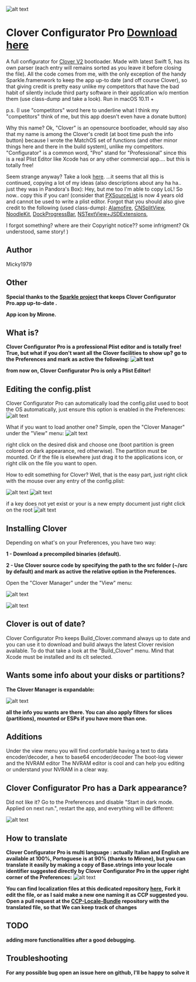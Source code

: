 ![alt text](https://raw.githubusercontent.com/Micky1979/Clover-Configurator-Pro/master/pict/CCP.png)


# Clover Configurator Pro [Download here](https://github.com/Micky1979/Clover-Configurator-Pro/blob/master/Updates/CCP_v2.0.1.zip?raw=true)

A full configurator for [Clover V2](https://sourceforge.net/p/cloverefiboot/code/HEAD/tree) bootloader.
Made with latest Swift 5, has its own parser (each entry will remains sorted as you leave it before closing the file).
All the code comes from me,  with the only exception of the handy Sparkle.framenwork to keep the app up-to date (and off course Clover), so that giving credit is pretty easy unlike my competitors that have the bad habit of silently include third party software in their application w/o mention them (use class-dump and take a look).
Run in macOS 10.11 +

p.s. (I use "competitors" word here to underline what I think my "competitors" think of me, but this app doesn't even have a donate button)

Why this name? Ok, "Clover" is an opensource bootloader,
whould say also that my name is among the Clover's credit (at boot time push the info button) because I wrote the MatchOS set of functions (and other minor things here and there in the build system), unlike my competitors.
"Configurator" is a common word,
"Pro" stand for "Professional" since this is a real Plist Editor like Xcode has or any other commercial app.... but this is totally free!

Seem strange anyway? Take a look  [here](http://www.insanelymac.com/forum/topic/322443-clover-configurator-loves-ares/).
...it seems that all this is continued, copying a lot of my ideas (also descriptions about any ha ha.. just they was in Pandora's Box):
Hey, but me too I'm able to copy LoL!  So now.. copy  this if you can!
(consider that [PXSourceList](https://github.com/Perspx/PXSourceList) is now 4 years old and cannot be used to write a plist editor.
Forgot that you should also give credit to the following (used class-dump):
[Alamofire](https://github.com/Alamofire/Alamofire),
[CNSplitView](https://github.com/phranck/CNSplitView),
[NoodleKit](https://github.com/MrNoodle/NoodleKit),
[DockProgressBar](https://github.com/hokein/DockProgressBar),
[NSTextView+JSDExtensions](https://github.com/dvanarkel/Clyde/blob/master/NSTextView%2BJSDExtensions.h),

I forgot something? where are their Copyright notice?? some infrigment? Ok understood, same story!
)



## Author
Micky1979

## Other
**Special thanks to the [Sparkle project](https://sparkle-project.org) that keeps Clover Configurator Pro.app up-to-date .**

**App icon by Mirone.**

## What is?
**Clover Configurator Pro is a professional Plist editor and is totally free!
True, but what if you don't want all the Clover facilities to show up? go to the Preferences and mark as active the following:
![alt text](https://raw.githubusercontent.com/Micky1979/Clover-Configurator-Pro/master/pict/beplisteditoronly.png)**

**from now on, Clover Configurator Pro is only a Plist Editor!**

## Editing the config.plist
Clover Configurator Pro can automatically load the config.plist used to boot the OS automatically, just ensure this option is enabled in the Preferences:
![alt text](https://raw.githubusercontent.com/Micky1979/Clover-Configurator-Pro/master/pict/trytoloadconfig.png)

What if you want to load another one? Simple, open the "Clover Manager" under the "View" menu:
![alt text](https://raw.githubusercontent.com/Micky1979/Clover-Configurator-Pro/master/pict/selectConfig.png)

right click on the desired disk and choose one (boot partition is green colored on dark appearance, red otherwise). The partition must be mounted.
Or if the file is elsewhere just drag it to the applications icon, or right clik on the file you want to open.

How to edit something for Clover? Well, that is the easy part, just right click with the mouse over any entry of the config.plist:

![alt text](https://raw.githubusercontent.com/Micky1979/Clover-Configurator-Pro/master/pict/editexitingSMBIOS1.png)
![alt text](https://raw.githubusercontent.com/Micky1979/Clover-Configurator-Pro/master/pict/editexitingSMBIOS2.png)

if a key does not yet exist or your is a new empty document just right click on the root
![alt text](https://raw.githubusercontent.com/Micky1979/Clover-Configurator-Pro/master/pict/rightclickroot.png)

## Installing Clover
Depending on what's on your Preferences, you have two way:

**1 - Download a precompiled binaries (default).**

**2 - Use Clover source code by specifying the path to the src folder (~/src by default) and mark as active the relative option in the Preferences.**

Open the "Clover Manager" under the "View" menu:

![alt text](https://raw.githubusercontent.com/Micky1979/Clover-Configurator-Pro/master/pict/CloverInstaller1.png)

![alt text](https://raw.githubusercontent.com/Micky1979/Clover-Configurator-Pro/master/pict/CloverInstaller2.png)

## Clover is out of date?
Clover Configurator Pro keeps Build_Clover.command always up to date and you can use it to download and build
always the latest Clover revision available. To do that take a look at the "Build_Clover" menu.
Mind that Xcode must be installed and its clt selected.

## Wants some info about your disks or partitions?
**The Clover Manager is expandable:**

![alt text](https://raw.githubusercontent.com/Micky1979/Clover-Configurator-Pro/master/pict/CloverManagerExpanded.png)

**all the info you wants are there. You can also apply filters for slices (partitions), mounted or ESPs if you have more than one.**

## Additions
Under the view menu you will find confortable having a text to data encoder/decoder, a hex to base64 encoder/decoder
The boot-log viewer and the NVRAM editor
The NVRAM editor is cool and can help you editing or understand your NVRAM in a clear way.

## Clover Configurator Pro has a Dark appearance?
Did not like it? Go to the Preferences and disable "Start in dark mode. Applied on next run.", restart the app, and everything will be different:

![alt text](https://raw.githubusercontent.com/Micky1979/Clover-Configurator-Pro/master/pict/vibrantLight.png)


## How to translate
**Clover Configurator Pro is multi language :
actually Italian and English are available at 100%, Portoguese is at 90% (thanks to Mirone),
but you can translate it easily by making a copy of Base.strings into your locale identifier suggested directly by Clover Configurator Pro in the upper right corner of the Preferences:**
![alt text](https://raw.githubusercontent.com/Micky1979/Clover-Configurator-Pro/master/pict/localeid.png)

**You can find localization files at this dedicated  repository [here](https://github.com/Micky1979/CCP-Locale-Bundle),**
**Fork it edit the file, or as I said make a new one naming it as CCP suggested you.
Open a pull request at the [CCP-Locale-Bundle](https://github.com/Micky1979/CCP-Locale-Bundle)  repository with the translated file, so that We can keep track of changes**

## TODO
**adding more functionalities after a good debugging.**

## Troubleshooting
**For any possible bug open an issue here on github, I'll be happy to solve it**

